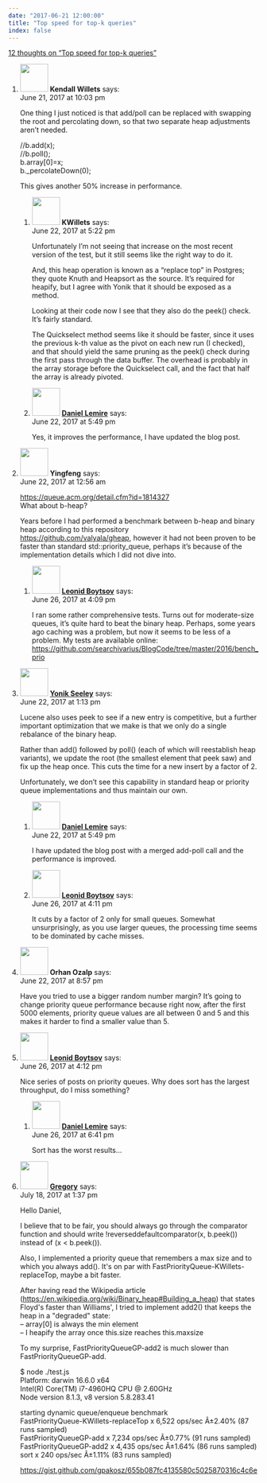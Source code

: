 ```yaml
---
date: "2017-06-21 12:00:00"
title: "Top speed for top-k queries"
index: false
---
```


[12 thoughts on &ldquo;Top speed for top-k queries&rdquo;](/lemire/blog/2017/06-21-top-speed-for-top-k-queries)

<ol class="comment-list">
<li id="comment-281953" class="comment even thread-even depth-1 parent">
<div class="comment-author vcard">
<img alt src="https://secure.gravatar.com/avatar/331059294e89906fef3d785f06820025?s=56&#038;d=mm&#038;r=g" srcset="https://secure.gravatar.com/avatar/331059294e89906fef3d785f06820025?s=112&#038;d=mm&#038;r=g 2x" class="avatar avatar-56 photo" height="56" width="56" decoding="async" /> <b class="fn">Kendall Willets</b> <span class="says">says:</span> </div>
<div class="comment-metadata"><time datetime="2017-06-21T22:03:39+00:00">June 21, 2017 at 10:03 pm</time></a> </div>
<div class="comment-content">
<p>One thing I just noticed is that add/poll can be replaced with swapping the root and percolating down, so that two separate heap adjustments aren&rsquo;t needed. </p>
<p> //b.add(x);<br/>
//b.poll();<br/>
b.array[0]=x;<br/>
b._percolateDown(0); </p>
<p>This gives another 50% increase in performance.</p>
</div>
<ol class="children">
<li id="comment-282089" class="comment odd alt depth-2">
<div class="comment-author vcard">
<img alt src="https://secure.gravatar.com/avatar/331059294e89906fef3d785f06820025?s=56&#038;d=mm&#038;r=g" srcset="https://secure.gravatar.com/avatar/331059294e89906fef3d785f06820025?s=112&#038;d=mm&#038;r=g 2x" class="avatar avatar-56 photo" height="56" width="56" decoding="async" /> <b class="fn">KWillets</b> <span class="says">says:</span> </div>
<div class="comment-metadata"><time datetime="2017-06-22T17:22:03+00:00">June 22, 2017 at 5:22 pm</time></a> </div>
<div class="comment-content">
<p>Unfortunately I&rsquo;m not seeing that increase on the most recent version of the test, but it still seems like the right way to do it. </p>
<p>And, this heap operation is known as a &ldquo;replace top&rdquo; in Postgres; they quote Knuth and Heapsort as the source. It&rsquo;s required for heapify, but I agree with Yonik that it should be exposed as a method.</p>
<p>Looking at their code now I see that they also do the peek() check. It&rsquo;s fairly standard.</p>
<p>The Quickselect method seems like it should be faster, since it uses the previous k-th value as the pivot on each new run (I checked), and that should yield the same pruning as the peek() check during the first pass through the data buffer. The overhead is probably in the array storage before the Quickselect call, and the fact that half the array is already pivoted.</p>
</div>
</li>
<li id="comment-282093" class="comment byuser comment-author-lemire bypostauthor even depth-2">
<div class="comment-author vcard">
<img alt src="https://secure.gravatar.com/avatar/2ca999bef9535950f5b84281a4dab006?s=56&#038;d=mm&#038;r=g" srcset="https://secure.gravatar.com/avatar/2ca999bef9535950f5b84281a4dab006?s=112&#038;d=mm&#038;r=g 2x" class="avatar avatar-56 photo" height="56" width="56" loading="lazy" decoding="async" /> <b class="fn"><a href="https://lemire.me/en/" class="url" rel="ugc">Daniel Lemire</a></b> <span class="says">says:</span> </div>
<div class="comment-metadata"><time datetime="2017-06-22T17:49:43+00:00">June 22, 2017 at 5:49 pm</time></a> </div>
<div class="comment-content">
<p>Yes, it improves the performance, I have updated the blog post.</p>
</div>
</li>
</ol>
</li>
<li id="comment-281973" class="comment odd alt thread-odd thread-alt depth-1 parent">
<div class="comment-author vcard">
<img alt src="https://secure.gravatar.com/avatar/d40d912ea09cff5744a3d2d23f345e19?s=56&#038;d=mm&#038;r=g" srcset="https://secure.gravatar.com/avatar/d40d912ea09cff5744a3d2d23f345e19?s=112&#038;d=mm&#038;r=g 2x" class="avatar avatar-56 photo" height="56" width="56" loading="lazy" decoding="async" /> <b class="fn">Yingfeng</b> <span class="says">says:</span> </div>
<div class="comment-metadata"><time datetime="2017-06-22T00:56:13+00:00">June 22, 2017 at 12:56 am</time></a> </div>
<div class="comment-content">
<p><a href="https://queue.acm.org/detail.cfm?id=1814327" rel="nofollow ugc">https://queue.acm.org/detail.cfm?id=1814327</a><br/>
What about b-heap?</p>
<p>Years before I had performed a benchmark between b-heap and binary heap according to this repository<br/>
<a href="https://github.com/valyala/gheap" rel="nofollow ugc">https://github.com/valyala/gheap</a>, however it had not been proven to be faster than standard std::priority_queue, perhaps it&rsquo;s because of the implementation details which I did not dive into.</p>
</div>
<ol class="children">
<li id="comment-282341" class="comment even depth-2">
<div class="comment-author vcard">
<img alt src="https://secure.gravatar.com/avatar/cdbd04afdb5401d1cbbd390416f3c1e3?s=56&#038;d=mm&#038;r=g" srcset="https://secure.gravatar.com/avatar/cdbd04afdb5401d1cbbd390416f3c1e3?s=112&#038;d=mm&#038;r=g 2x" class="avatar avatar-56 photo" height="56" width="56" loading="lazy" decoding="async" /> <b class="fn"><a href="http://boytsov.info" class="url" rel="ugc external nofollow">Leonid Boytsov</a></b> <span class="says">says:</span> </div>
<div class="comment-metadata"><time datetime="2017-06-26T16:09:36+00:00">June 26, 2017 at 4:09 pm</time></a> </div>
<div class="comment-content">
<p>I ran some rather comprehensive tests. Turns out for moderate-size queues, it&rsquo;s quite hard to beat the binary heap. Perhaps, some years ago caching was a problem, but now it seems to be less of a problem. My tests are available online:<br/>
<a href="https://github.com/searchivarius/BlogCode/tree/master/2016/bench_prio" rel="nofollow ugc">https://github.com/searchivarius/BlogCode/tree/master/2016/bench_prio</a></p>
</div>
</li>
</ol>
</li>
<li id="comment-282072" class="comment odd alt thread-even depth-1 parent">
<div class="comment-author vcard">
<img alt src="https://secure.gravatar.com/avatar/c142081bd84e031f1951dc8fa42745f2?s=56&#038;d=mm&#038;r=g" srcset="https://secure.gravatar.com/avatar/c142081bd84e031f1951dc8fa42745f2?s=112&#038;d=mm&#038;r=g 2x" class="avatar avatar-56 photo" height="56" width="56" loading="lazy" decoding="async" /> <b class="fn"><a href="http://yonik.com" class="url" rel="ugc external nofollow">Yonik Seeley</a></b> <span class="says">says:</span> </div>
<div class="comment-metadata"><time datetime="2017-06-22T13:13:23+00:00">June 22, 2017 at 1:13 pm</time></a> </div>
<div class="comment-content">
<p>Lucene also uses peek to see if a new entry is competitive, but a further important optimization that we make is that we only do a single rebalance of the binary heap.</p>
<p>Rather than add() followed by poll() (each of which will reestablish heap variants), we update the root (the smallest element that peek saw) and fix up the heap once. This cuts the time for a new insert by a factor of 2. </p>
<p>Unfortunately, we don&rsquo;t see this capability in standard heap or priority queue implementations and thus maintain our own.</p>
</div>
<ol class="children">
<li id="comment-282092" class="comment byuser comment-author-lemire bypostauthor even depth-2">
<div class="comment-author vcard">
<img alt src="https://secure.gravatar.com/avatar/2ca999bef9535950f5b84281a4dab006?s=56&#038;d=mm&#038;r=g" srcset="https://secure.gravatar.com/avatar/2ca999bef9535950f5b84281a4dab006?s=112&#038;d=mm&#038;r=g 2x" class="avatar avatar-56 photo" height="56" width="56" loading="lazy" decoding="async" /> <b class="fn"><a href="https://lemire.me/en/" class="url" rel="ugc">Daniel Lemire</a></b> <span class="says">says:</span> </div>
<div class="comment-metadata"><time datetime="2017-06-22T17:49:15+00:00">June 22, 2017 at 5:49 pm</time></a> </div>
<div class="comment-content">
<p>I have updated the blog post with a merged add-poll call and the performance is improved.</p>
</div>
</li>
<li id="comment-282342" class="comment odd alt depth-2">
<div class="comment-author vcard">
<img alt src="https://secure.gravatar.com/avatar/cdbd04afdb5401d1cbbd390416f3c1e3?s=56&#038;d=mm&#038;r=g" srcset="https://secure.gravatar.com/avatar/cdbd04afdb5401d1cbbd390416f3c1e3?s=112&#038;d=mm&#038;r=g 2x" class="avatar avatar-56 photo" height="56" width="56" loading="lazy" decoding="async" /> <b class="fn"><a href="http://boytsov.info" class="url" rel="ugc external nofollow">Leonid Boytsov</a></b> <span class="says">says:</span> </div>
<div class="comment-metadata"><time datetime="2017-06-26T16:11:24+00:00">June 26, 2017 at 4:11 pm</time></a> </div>
<div class="comment-content">
<p>It cuts by a factor of 2 only for small queues. Somewhat unsurprisingly, as you use larger queues, the processing time seems to be dominated by cache misses.</p>
</div>
</li>
</ol>
</li>
<li id="comment-282108" class="comment even thread-odd thread-alt depth-1">
<div class="comment-author vcard">
<img alt src="https://secure.gravatar.com/avatar/266dc7340dbfc62ab9ff7cc3dbe63a0d?s=56&#038;d=mm&#038;r=g" srcset="https://secure.gravatar.com/avatar/266dc7340dbfc62ab9ff7cc3dbe63a0d?s=112&#038;d=mm&#038;r=g 2x" class="avatar avatar-56 photo" height="56" width="56" loading="lazy" decoding="async" /> <b class="fn">Orhan Ozalp</b> <span class="says">says:</span> </div>
<div class="comment-metadata"><time datetime="2017-06-22T20:57:30+00:00">June 22, 2017 at 8:57 pm</time></a> </div>
<div class="comment-content">
<p>Have you tried to use a bigger random number margin? It&rsquo;s going to change priority queue performance because right now, after the first 5000 elements, priority queue values are all between 0 and 5 and this makes it harder to find a smaller value than 5.</p>
</div>
</li>
<li id="comment-282343" class="comment odd alt thread-even depth-1 parent">
<div class="comment-author vcard">
<img alt src="https://secure.gravatar.com/avatar/cdbd04afdb5401d1cbbd390416f3c1e3?s=56&#038;d=mm&#038;r=g" srcset="https://secure.gravatar.com/avatar/cdbd04afdb5401d1cbbd390416f3c1e3?s=112&#038;d=mm&#038;r=g 2x" class="avatar avatar-56 photo" height="56" width="56" loading="lazy" decoding="async" /> <b class="fn"><a href="http://boytsov.info" class="url" rel="ugc external nofollow">Leonid Boytsov</a></b> <span class="says">says:</span> </div>
<div class="comment-metadata"><time datetime="2017-06-26T16:12:07+00:00">June 26, 2017 at 4:12 pm</time></a> </div>
<div class="comment-content">
<p>Nice series of posts on priority queues. Why does sort has the largest throughput, do I miss something?</p>
</div>
<ol class="children">
<li id="comment-282348" class="comment byuser comment-author-lemire bypostauthor even depth-2">
<div class="comment-author vcard">
<img alt src="https://secure.gravatar.com/avatar/2ca999bef9535950f5b84281a4dab006?s=56&#038;d=mm&#038;r=g" srcset="https://secure.gravatar.com/avatar/2ca999bef9535950f5b84281a4dab006?s=112&#038;d=mm&#038;r=g 2x" class="avatar avatar-56 photo" height="56" width="56" loading="lazy" decoding="async" /> <b class="fn"><a href="https://lemire.me/en/" class="url" rel="ugc">Daniel Lemire</a></b> <span class="says">says:</span> </div>
<div class="comment-metadata"><time datetime="2017-06-26T18:41:11+00:00">June 26, 2017 at 6:41 pm</time></a> </div>
<div class="comment-content">
<p>Sort has the worst results&#8230;</p>
</div>
</li>
</ol>
</li>
<li id="comment-283476" class="comment odd alt thread-odd thread-alt depth-1">
<div class="comment-author vcard">
<img alt src="https://secure.gravatar.com/avatar/4098928029d14e02180e0c427ff1bc60?s=56&#038;d=mm&#038;r=g" srcset="https://secure.gravatar.com/avatar/4098928029d14e02180e0c427ff1bc60?s=112&#038;d=mm&#038;r=g 2x" class="avatar avatar-56 photo" height="56" width="56" loading="lazy" decoding="async" /> <b class="fn"><a href="https://pempek.net/" class="url" rel="ugc external nofollow">Gregory</a></b> <span class="says">says:</span> </div>
<div class="comment-metadata"><time datetime="2017-07-18T13:37:52+00:00">July 18, 2017 at 1:37 pm</time></a> </div>
<div class="comment-content">
<p>Hello Daniel,</p>
<p>I believe that to be fair, you should always go through the comparator function and should write !reverseddefaultcomparator(x, b.peek()) instead of (x &lt; b.peek()).</p>
<p>Also, I implemented a priority queue that remembers a max size and to which you always add(). It&#039;s on par with FastPriorityQueue-KWillets-replaceTop, maybe a bit faster.</p>
<p>After having read the Wikipedia article (<a href="https://en.wikipedia.org/wiki/Binary_heap#Building_a_heap" rel="nofollow ugc">https://en.wikipedia.org/wiki/Binary_heap#Building_a_heap</a>) that states Floyd&#039;s faster than Williams&#039;, I tried to implement add2() that keeps the heap in a &quot;degraded&quot; state:<br/>
&#8211; array[0] is always the min element<br/>
&#8211; I heapify the array once this.size reaches this.maxsize</p>
<p>To my surprise, FastPriorityQueueGP-add2 is much slower than FastPriorityQueueGP-add.</p>
<p>$ node ./test.js<br/>
Platform: darwin 16.6.0 x64<br/>
Intel(R) Core(TM) i7-4960HQ CPU @ 2.60GHz<br/>
Node version 8.1.3, v8 version 5.8.283.41</p>
<p>starting dynamic queue/enqueue benchmark<br/>
FastPriorityQueue-KWillets-replaceTop x 6,522 ops/sec Â±2.40% (87 runs sampled)<br/>
FastPriorityQueueGP-add x 7,234 ops/sec Â±0.77% (91 runs sampled)<br/>
FastPriorityQueueGP-add2 x 4,435 ops/sec Â±1.64% (86 runs sampled)<br/>
sort x 240 ops/sec Â±1.11% (83 runs sampled)</p>
<p><a href="https://gist.github.com/gpakosz/655b087fc4135580c5025870316c4c6e" rel="nofollow ugc">https://gist.github.com/gpakosz/655b087fc4135580c5025870316c4c6e</a></p>
</div>
</li>
</ol>
